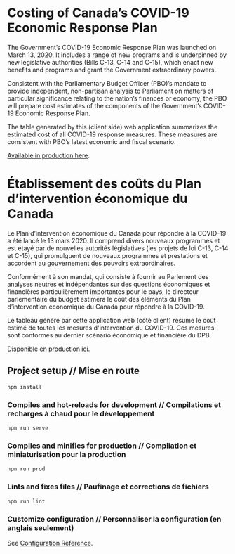 # Costing of Canada’s COVID-19 Economic Response Plan
The Government’s COVID-19 Economic Response Plan was launched on March 13, 2020.  It includes a range of new programs and is underpinned by new legislative authorities (Bills C-13, C-14 and C-15), which enact new benefits and programs and grant the Government extraordinary powers.

Consistent with the Parliamentary Budget Officer (PBO)’s mandate to provide independent, non-partisan analysis to Parliament on matters of particular significance relating to the nation’s finances or economy, the PBO will prepare cost estimates of the components of the Government’s COVID-19 Economic Response Plan.

The table generated by this (client side) web application summarizes the estimated cost of all COVID-19 response measures. These measures are consistent with PBO’s latest economic and fiscal scenario.

[Available in production here](https://www.pbo-dpb.gc.ca/en/covid-19).


# Établissement des coûts du Plan d’intervention économique du Canada
Le Plan d’intervention économique du Canada pour répondre à la COVID-19 a été lancé le 13 mars 2020. Il comprend divers nouveaux programmes et est étayé par de nouvelles autorités législatives (les projets de loi C-13, C-14 et C-15), qui promulguent de nouveaux programmes et prestations et accordent au gouvernement des pouvoirs extraordinaires.

Conformément à son mandat, qui consiste à fournir au Parlement des analyses neutres et indépendantes sur des questions économiques et financières particulièrement importantes pour le pays, le directeur parlementaire du budget estimera le coût des éléments du Plan d’intervention économique du Canada pour répondre à la COVID-19.

Le tableau généré par cette application web (côté client) résume le coût estimé de toutes les mesures d'intervention du COVID-19. Ces mesures sont conformes au dernier scénario économique et financière du DPB.

[Disponible en production  ici](https://www.pbo-dpb.gc.ca/fr/covid-19).


## Project setup // Mise en route
```
npm install
```

### Compiles and hot-reloads for development // Compilations et recharges à chaud pour le développement
```
npm run serve
```

### Compiles and minifies for production // Compilation et miniaturisation pour la production
```
npm run prod
```

### Lints and fixes files // Paufinage et corrections de fichiers
```
npm run lint
```

### Customize configuration // Personnaliser la configuration (en anglais seulement)
See [Configuration Reference](https://cli.vuejs.org/config/).
